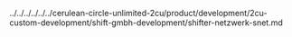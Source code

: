 ../../../../../../cerulean-circle-unlimited-2cu/product/development/2cu-custom-development/shift-gmbh-development/shifter-netzwerk-snet.md
